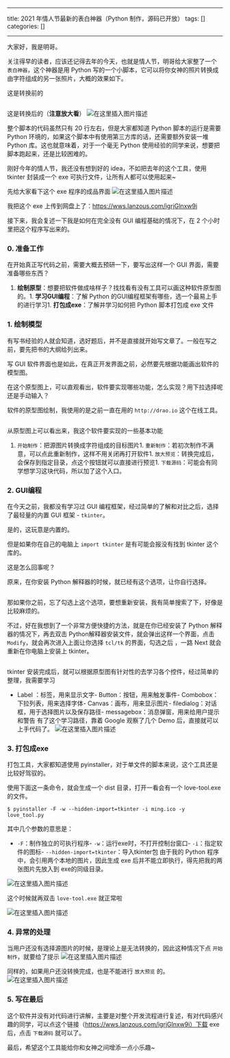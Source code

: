 
--- 
title:  2021 年情人节最新的表白神器（Python 制作，源码已开放） 
tags: []
categories: [] 

---
大家好，我是明哥。

关注得早的读者，应该还记得去年的今天，也就是情人节，明哥给大家整了一个 `表白神器`，这个神器是用 Python 写的一个小脚本，它可以将你女神的照片转换成由字符组成的另一张照片，大概的效果如下。

这是转换前的

<img src="https://img-blog.csdnimg.cn/img_convert/f8e2fb2e9d87d96f6dbbc4c129875004.png" alt="">

这是转换后的（**注意放大看**） <img src="https://img-blog.csdnimg.cn/20210214175540810.jpeg?x-oss-process=image/watermark,type_ZmFuZ3poZW5naGVpdGk,shadow_10,text_aHR0cHM6Ly9ibG9nLmNzZG4ubmV0L3dlaXhpbl8zNjMzODIyNA==,size_16,color_FFFFFF,t_70" alt="在这里插入图片描述">

整个脚本的代码虽然只有 20 行左右，但是大家都知道 Python 脚本的运行是需要 Python 环境的，如果这个脚本中有使用第三方库的话，还需要额外安装一堆 Python 库。这也就意味着，对于一个毫无 Python 使用经验的同学来说，想要把脚本跑起来，还是比较困难的。

刚好今年的情人节，我还没有想到好的 idea，不如把去年的这个工具，使用 tkinter 封装成一个 exe 可执行文件，让所有人都可以使用起来~

先给大家看下这个 exe 程序的成品界面 <img src="https://img-blog.csdnimg.cn/20210214175627738.png?x-oss-process=image/watermark,type_ZmFuZ3poZW5naGVpdGk,shadow_10,text_aHR0cHM6Ly9ibG9nLmNzZG4ubmV0L3dlaXhpbl8zNjMzODIyNA==,size_16,color_FFFFFF,t_70" alt="在这里插入图片描述">

我把这个 exe 上传到网盘上了：https://wws.lanzous.com/igrjGlnxw9i

接下来，我会复述一下我是如何在完全没有 GUI 编程基础的情况下，在 2 个小时里把这个程序写出来的。

### 0. 准备工作

在开始真正写代码之前，需要大概去预研一下，要写出这样一个 GUI 界面，需要准备哪些东西？
1. **绘制原型**：想要把软件做成啥样子？找找看有没有工具可以画这种软件原型图的。1. **学习GUI编程**：了解 Python 的GUI编程框架有哪些，选一个最易上手的进行学习1. **打包成exe**：了解并学习如何把 Python 脚本打包成 exe 文件
### 1. 绘制模型

有写书经验的人就会知道，选好题后，并不是直接就开始写文章了。一般在写之前，要先把书的大纲给列出来。

写 GUI 软件界面也是如此，在真正开发界面之前，必然要先根据功能画出软件的模型图。

在这个原型图上，可以直观看出，软件要实现哪些功能，怎么实现？用下拉选择呢还是手动输入？

软件的原型图绘制，我使用的是之前一直在用的 `http://drao.io` 这个在线工具。

<img src="https://img-blog.csdnimg.cn/img_convert/2ca32ae85204204fcdd1b674ea7922a7.png" alt="">

从原型图上可以看出来，我这个软件要实现的一些基本功能
1. `开始制作`：把源图片转换成字符组成的目标图片1. `重新制作`：若初次制作不满意，可以点此重新制作，这样不用关闭再打开软件1. `放大预览`：转换完成后，会保存到指定目录，点这个按钮就可以直接进行预览1. `下载源码`：可能会有同学想学习这块代码，所以加了这个入口。
### 2. GUI编程

在今天之前，我都没有学习过 GUI 编程框架，经过简单的了解和对比之后，选择了最轻量的内置 GUI 框架 - `tkinter`。

是的，这玩意是内置的。

但是如果你在自己的电脑上 `import tkinter` 是有可能会报没有找到 tkinter 这个库的。

这是怎么回事呢？

原来，在你安装 Python 解释器的时候，就已经有这个选项，让你自行选择。

<img src="https://img-blog.csdnimg.cn/img_convert/8da2a71e25a781456b216a26ec7a7fac.png" alt="">

那如果你之前，忘了勾选上这个选项，要想重新安装，我有简单搜索了下，好像是比较麻烦的。

不过，好在我想到了一个非常方便快捷的方法，就是在你已经安装了 Python 解释器的情况下，再去双击 Python解释器安装文件，就会弹出这样一个界面，点击 `Modify`，就会再次进入上面让你选择 `tcl/tk` 的界面，勾选之后 ，一路 Next 就会重新在你电脑上安装上 tkinter。

<img src="https://img-blog.csdnimg.cn/2021021417581499.png?x-oss-process=image/watermark,type_ZmFuZ3poZW5naGVpdGk,shadow_10,text_aHR0cHM6Ly9ibG9nLmNzZG4ubmV0L3dlaXhpbl8zNjMzODIyNA==,size_16,color_FFFFFF,t_70" alt="">

tkinter 安装完成后，就可以根据原型图有针对性的去学习各个控件，经过简单的整理，我需要学习
- Label ：标签，用来显示文字- Button：按钮，用来触发事件- Combobox：下拉列表，用来选择字体- Canvas：画布，用来显示图片- filedialog：对话框，用于选择图片以及保存路径- messagebox：消息弹窗，用来给用户提示和警告
有了这个学习路径，靠着 Google 观察了几个 Demo 后，直接就可以上手代码了。 <img src="https://img-blog.csdnimg.cn/20210214175844303.png?x-oss-process=image/watermark,type_ZmFuZ3poZW5naGVpdGk,shadow_10,text_aHR0cHM6Ly9ibG9nLmNzZG4ubmV0L3dlaXhpbl8zNjMzODIyNA==,size_16,color_FFFFFF,t_70" alt="在这里插入图片描述">

### 3. 打包成exe

打包工具，大家都知道使用 pyinstaller，对于单文件的脚本来说，这个工具还是比较好驾驭的。

使用下面这一条命令，就会生成一个 dist 目录，打开一看会有一个 love-tool.exe 的文件。

```
$ pyinstaller -F -w --hidden-import=tkinter -i ming.ico -y love_tool.py

```

其中几个参数的意思是：
- `-F`：制作独立的可执行程序- `-w`：运行exe时，不打开控制台窗口- `-i`：指定软件的图标- `--hidden-import=tkinter`：导入tkinter包
由于我的 Python 程序中，会引用两个本地的图片，因此生成 exe 后并不能立即执行，得先把我的两张图片先放入到 exe的同级目录。

<img src="https://img-blog.csdnimg.cn/20210214175910729.png" alt="在这里插入图片描述">

这个时候就再双击 `love-tool.exe` 就正常啦

<img src="https://img-blog.csdnimg.cn/20210214175919357.png?x-oss-process=image/watermark,type_ZmFuZ3poZW5naGVpdGk,shadow_10,text_aHR0cHM6Ly9ibG9nLmNzZG4ubmV0L3dlaXhpbl8zNjMzODIyNA==,size_16,color_FFFFFF,t_70" alt="在这里插入图片描述">

### 4. 异常的处理

当用户还没有选择源图片的时候，是理论上是无法转换的，因此这种情况下点 `开始制作`，就要给了提示 <img src="https://img-blog.csdnimg.cn/20210214175749481.png?x-oss-process=image/watermark,type_ZmFuZ3poZW5naGVpdGk,shadow_10,text_aHR0cHM6Ly9ibG9nLmNzZG4ubmV0L3dlaXhpbl8zNjMzODIyNA==,size_16,color_FFFFFF,t_70" alt="在这里插入图片描述">

同样的，如果用户还没转换完成，也是不能进行 `放大预览` 的。 <img src="https://img-blog.csdnimg.cn/20210214175731159.png?x-oss-process=image/watermark,type_ZmFuZ3poZW5naGVpdGk,shadow_10,text_aHR0cHM6Ly9ibG9nLmNzZG4ubmV0L3dlaXhpbl8zNjMzODIyNA==,size_16,color_FFFFFF,t_70" alt="在这里插入图片描述">

### 5. 写在最后

这个软件并没有对代码进行讲解，主要是对整个开发流程进行复述，有对代码感兴趣的同学，可以点这个链接（https://wws.lanzous.com/igrjGlnxw9i）下载 exe 后，点击 `下载源码` 就可以了。

最后，希望这个工具能给你和女神之间增添一点小乐趣~
